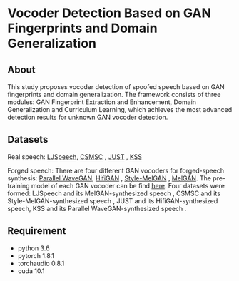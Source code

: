 # Vocoder Detection  Based on GAN Fingerprints and Domain Generalization

## About

This study proposes vocoder detection of spoofed speech based on GAN fingerprints and domain generalization. The framework consists of three modules:  GAN Fingerprint Extraction and Enhancement,  Domain Generalization and Curriculum Learning, which achieves the most advanced detection results for unknown GAN vocoder detection.

## Datasets

Real speech: [LJSpeech](https://keithito.com/LJ-Speech-Dataset/), [CSMSC](https://www.data-baker.com/open_source.html) , [JUST](https://sites.google.com/site/shinnosuketakamichi/publication/jsut) , [KSS](https://www.kaggle.com/datasets/bryanpark/korean-single-speaker-speech-dataset)

Forged speech: There are four different GAN vocoders for forged-speech synthesis: [Parallel WaveGAN](https://arxiv.org/abs/1910.11480), [HifiGAN](https://arxiv.org/abs/2010.05646) , [Style-MelGAN](https://arxiv.org/abs/2011.01557) , [MelGAN](https://arxiv.org/abs/1910.06711). 
The pre-training model of each GAN vocoder can be find [here](https://github.com/kan-bayashi/ParallelWaveGAN).
Four datasets were formed: LJSpeech and its MelGAN-synthesized speech , CSMSC and its Style-MelGAN-synthesized speech , JUST and its HifiGAN-synthesized speech, KSS and its Parallel WaveGAN-synthesized speech . 

## Requirement

- python 3.6
- pytorch 1.8.1
- torchaudio 0.8.1
- cuda 10.1
